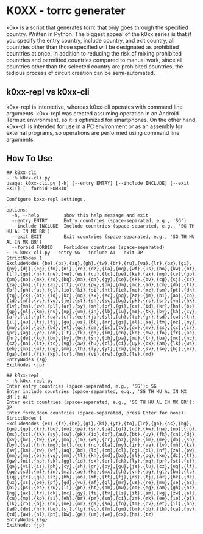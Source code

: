 # K0XX - torrc generater
k0xx is a script that generates torrc that only goes through the specified country. Written in Python. The biggest appeal of the k0xx series is that if you specify the entry country, include country, and exit country, all countries other than those specified will be designated as prohibited countries at once. In addition to reducing the risk of mixing prohibited countries and permitted countries compared to manual work, since all countries other than the selected country are prohibited countries, the tedious process of circuit creation can be semi-automated.
## k0xx-repl vs k0xx-cli
k0xx-repl is interactive, whereas k0xx-cli operates with command line arguments. k0xx-repl was created assuming operation in an Android Termux environment, so it is optimized for smartphones. On the other hand, k0xx-cli is intended for use in a PC environment or as an assembly for external programs, so operations are performed using command line arguments.

## How To Use
```
## k0xx-cli
~ :% k0xx-cli.py
usage: k0xx-cli.py [-h] [--entry ENTRY] [--include INCLUDE] [--exit EXIT] [--forbid FORBID]

Configure koxx-repl settings.

options:
  -h, --help         show this help message and exit
  --entry ENTRY      Entry countries (space-separated, e.g., 'SG')
  --include INCLUDE  Include countries (space-separated, e.g., 'SG TH HU AL IN MX BR')
  --exit EXIT        Exit countries (space-separated, e.g., 'SG TH HU AL IN MX BR')
  --forbid FORBID    Forbidden countries (space-separated)
~ :% k0xx-cli.py --entry SG --include AT --exit JP
StrictNodes 1
ExcludeNodes {be},{ps},{aq},{gh},{tw},{br},{ru},{va},{lr},{bz},{gi},{py},{dj},{eg},{fm},{ni},{re},{dz},{la},{mq},{wf},{us},{bo},{kw},{mt},{tf},{gm},{nr},{ne},{ve},{es},{cu},{lc},{pe},{ke},{ax},{mg},{cv},{gb},{pm},{no},{mk},{ro},{bq},{ma},{qa},{gy},{se},{sk},{bv},{cg},{sj},{cz},{za},{bb},{fj},{ai},{tt},{cd},{pw},{pn},{dm},{mc},{ad},{cm},{do},{tl},{bf},{ph},{as},{gl},{io},{ki},{si},{ht},{ie},{me},{mz},{sm},{pt},{dk},{tg},{ck},{bt},{iq},{kz},{ng},{sx},{ec},{pg},{az},{jm},{bi},{ao},{co},{td},{mf},{vc},{vu},{je},{st},{sh},{sc},{bg},{pk},{rs},{sr},{vn},{hk},{lv},{mn},{zw},{pl},{ar},{sy},{mh},{pf},{gt},{ca},{id},{kr},{hn},{bs},{gp},{nl},{km},{nu},{np},{um},{in},{lb},{lu},{ms},{tk},{by},{kh},{cy},{af},{li},{gf},{ua},{cf},{ee},{jo},{sl},{ch},{to},{gr},{sd},{cw},{tn},{il},{au},{tz},{tj},{gu},{uz},{bl},{mr},{gs},{al},{sa},{tm},{nz},{my},{mw},{sb},{gq},{bd},{et},{gg},{ge},{is},{tv},{gw},{mv},{ss},{cc},{ir},{pr},{ag},{ye},{om},{lt},{fk},{gn},{im},{cn},{kn},{bw},{fo},{fr},{ae},{hr},{de},{kg},{bm},{ky},{bn},{sn},{bh},{pa},{mu},{tr},{ba},{mx},{nc},{sz},{na},{it},{tc},{vg},{aw},{hu},{cl},{ci},{uy},{cx},{am},{lk},{ws},{eh},{mo},{ml},{ug},{mm},{th},{ly},{yt},{zm},{mp},{sv},{so},{bj},{er},{ga},{nf},{fi},{kp},{cr},{hm},{vi},{rw},{gd},{ls},{md}
EntryNodes {sg}
ExitNodes {jp}

```
```
## k0xx-repl
~ :% k0xx-repl.py
Enter entry countries (space-separated, e.g., 'SG'): SG
Enter include countries (space-separated, e.g., 'SG TH HU AL IN MX BR'): AT
Enter exit countries (space-separated, e.g., 'SG TH HU AL IN MX BR'): JP
Enter forbidden countries (space-separated, press Enter for none):
StrictNodes 1
ExcludeNodes {ec},{fr},{be},{gi},{ki},{yt},{to},{lr},{gb},{as},{bg},{gn},{gp},{kr},{bo},{nu},{pa},{sr},{ua},{gf},{cd},{kw},{na},{no},{jo},{ms},{sc},{tk},{sy},{cw},{pk},{io},{bf},{au},{bt},{uy},{fk},{cn},{dj},{ky},{bv},{tw},{ye},{mo},{jm},{ws},{cr},{bz},{ai},{im},{me},{do},{sb},{by},{sa},{tn},{mg},{mt},{cc},{nc},{la},{my},{ir},{va},{lv},{mh},{kz},{sv},{km},{rw},{wf},{aq},{bd},{lb},{cm},{cl},{cg},{bl},{nf},{za},{pw},{mn},{ma},{bs},{vg},{mm},{tl},{kh},{md},{ba},{sl},{pg},{kn},{dz},{tf},{gw},{ni},{np},{sk},{gg},{id},{sx},{er},{ck},{ly},{mq},{pr},{st},{cf},{ga},{vi},{is},{ph},{cy},{sh},{gr},{py},{gu},{je},{lu},{cz},{ug},{lt},{gq},{sd},{ml},{in},{mz},{ae},{ke},{mx},{ch},{vn},{ag},{gt},{bn},{lc},{iq},{tc},{qa},{sz},{bh},{ao},{mf},{tt},{fj},{rs},{tj},{ar},{hk},{de},{uz},{ss},{pe},{pf},{gd},{vu},{af},{gl},{mr},{us},{re},{mu},{se},{az},{bi},{ps},{es},{ru},{li},{pn},{ht},{om},{mw},{co},{eg},{am},{gh},{nz},{ng},{ax},{tr},{dk},{mc},{gy},{fi},{tv},{ls},{it},{sm},{kg},{zw},{al},{cu},{mp},{kp},{si},{eh},{br},{pm},{sn},{ci},{zm},{mk},{ee},{ie},{pl},{lk},{ro},{bj},{hu},{ne},{nr},{gs},{so},{fo},{tm},{cv},{et},{il},{hn},{ad},{dm},{hr},{bq},{sj},{tg},{vc},{fm},{gm},{bm},{bb},{th},{ca},{mv},{td},{aw},{nl},{pt},{bw},{ge},{um},{ve},{cx},{hm},{tz}
EntryNodes {sg}
ExitNodes {jp}

```
